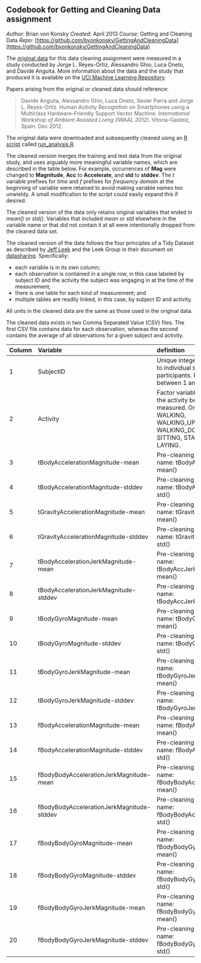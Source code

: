 ## Codebook for Getting and Cleaning Data assignment

*Author:* Brian von Konsky
*Created:* April 2013
*Course:* Getting and Cleaning Data
*Repo:* [https://github.com/bvonkonsky/GettingAndCleaningData](https://github.com/bvonkonsky/GettingAndCleaningData)

The [original data](https://d396qusza40orc.cloudfront.net/getdata%2Fprojectfiles%2FUCI%20HAR%20Dataset.zip) for this data cleaning assignment were measured in a study conducted by Jorge L. Reyes-Ortiz, Alessandro Ghio, Luca Oneto, and Davide Anguita.  More information about the data and the study that produced it is available on the [UCI Machine Learning Repository](http://archive.ics.uci.edu/ml/datasets/Human+Activity+Recognition+Using+Smartphones).

Papers arising from the original or cleaned data should reference:

> Davide Anguita, Alessandro Ghio, Luca Oneto, Xavier Parra and Jorge L. Reyes-Ortiz. Human Activity Recognition on Smartphones using a Multiclass Hardware-Friendly Support Vector Machine. _International Workshop of Ambient Assisted Living (IWAAL 2012)_. Vitoria-Gasteiz, Spain. Dec 2012.

The original data were downloaded and subsequently cleaned using an [R script](http://www.r-project.org/) called [run_analysis.R](https://github.com/bvonkonsky/GettingAndCleaningData/blob/master/run_analysis.R).

The cleaned version merges the training and test data from the original study, and uses arguably more meaningful variable names, which are described in the table below. For example, occurrences of **Mag** were changed to **Magnitude**, **Acc** to **Accelerate**, and **std** to **stddev**.  The *t* variable prefixes for *time* and *f* prefixes for *frequency domain* at the beginning of variable were retained to avoid making variable names too unwieldy. A small modification to the script could easily expand this if desired.  

The cleaned version of the data only retains original variables that ended in *mean()* or *std()*.  Variables that included *mean* or *std* elsewhere in the variable name or that did not contain it at all were intentionally dropped from the cleaned data set.

The cleaned version of the data follows the four principles of a Tidy Dataset as described by [Jeff Leek](http://biostat.jhsph.edu/~jleek/) and the Leek Group in their document on [datasharing](https://github.com/jtleek/datasharing). Specifically:
* each variable is in its own column;
* each observation is contained in a single row, in this case labeled by subject ID and the activity the subject was engaging in at the time of the measurement;
* there is one table for each kind of measurement; and
* multiple tables are readily linked, in this case, by subject ID and activity.

All units in the cleaned data are the same as those used in the original data.

The cleaned data exists in two Comma Separated Value (CSV) files.  The first CSV file contains data for each observation, whereas the second contains the average of all observations for a given subject and activity.


|Column| Variable                                  | definition                                                     |
|------|:------------------------------------------|:---------------------------------------------------------------|
|1     |SubjectID                                  | Unique integer referring to individual study participants.  Ranges between 1 and 30.
|2     |Activity                                   | Factor variable describing the activity being measured. One of: WALKING, WALKING\_UPSTAIRS, WALKING_DOWNSTAIRS, SITTING, STANDING, LAYING.
|3     |tBodyAccelerationMagnitude-mean            | Pre-cleaning variable name: tBodyAccMag-mean()
|4     |tBodyAccelerationMagnitude-stddev          | Pre-cleaning variable name: tBodyAccMag-std()
|5     |tGravityAccelerationMagnitude-mean         | Pre-cleaning variable name: tGravityAccMag-mean()
|6     |tGravityAccelerationMagnitude-stddev       | Pre-cleaning variable name: tGravityAccMag-std()
|7     |tBodyAccelerationJerkMagnitude-mean        | Pre-cleaning variable name: tBodyAccJerkMag-mean()
|8     |tBodyAccelerationJerkMagnitude-stddev      | Pre-cleaning variable name: tBodyAccJerkMag-std() 
|9     |tBodyGyroMagnitude-mean                    | Pre-cleaning variable name: tBodyGyroMag-mean()
|10    |tBodyGyroMagnitude-stddev                  | Pre-cleaning variable name: tBodyGyroMag-std()
|11    |tBodyGyroJerkMagnitude-mean                | Pre-cleaning variable name: tBodyGyroJerkMag-mean()
|12    |tBodyGyroJerkMagnitude-stddev              | Pre-cleaning variable name: tBodyGyroJerkMag-std()
|13    |fBodyAccelerationMagnitude-mean            | Pre-cleaning variable name: fBodyAccMag-mean() 
|14    |fBodyAccelerationMagnitude-stddev          | Pre-cleaning variable name: fBodyAccMag-std()
|15    |fBodyBodyAccelerationJerkMagnitude-mean    | Pre-cleaning variable name: fBodyBodyAccJerkMag-mean()
|16    |fBodyBodyAccelerationJerkMagnitude-stddev  | Pre-cleaning variable name: fBodyBodyAccJerkMag-std()
|17    |fBodyBodyGyroMagnitude-mean                | Pre-cleaning variable name: fBodyBodyGyroMag-mean()
|18    |fBodyBodyGyroMagnitude-stddev              | Pre-cleaning variable name: fBodyBodyGyroMag-std()
|19    |fBodyBodyGyroJerkMagnitude-mean            | Pre-cleaning variable name: fBodyBodyGyroJerkMag-mean()
|20    |fBodyBodyGyroJerkMagnitude-stddev          | Pre-cleaning variable name: fBodyBodyGyroJerkMag-std()

